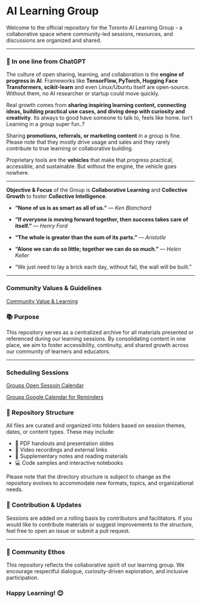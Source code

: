 # AI Learning Group 
Welcome to the official repository for the Toronto AI Learning Group - a collaborative space where community-led sessions, resources, and discussions are organized and shared.

---

### 🎯 In one line from **ChatGPT**

  The culture of open sharing, learning, and collaboration is the **engine of progress in AI**.  Frameworks like **TensorFlow, PyTorch, Hugging Face Transformers, scikit-learn** and even Linux/Ubuntu itself are open-source. Without them, no AI researcher or startup could move quickly.

  Real growth comes from **sharing inspiring learning content, connecting ideas, building practical use cases, and diving deep with curiosity and creativity**. Its always to good have someone to talk to, feels like home. Isn't Learning in a group super fun..? 

  Sharing **promotions, referrals, or marketing content** in a group is fine. Please note that they mostly drive usage and sales and they rarely contribute to true learning or collaborative building.   

  Proprietary tools are the **vehicles** that make that progress practical, accessible, and sustainable. But without the engine, the vehicle goes nowhere. 

 
---

  **Objective & Focus** of the Group is **Collaborative Learning** and **Collective Growth** to foster **Collective Intelligence**. 


  * **“None of us is as smart as all of us.”** — *Ken Blanchard*
  * **“If everyone is moving forward together, then success takes care of itself.”** — *Henry Ford*
  * **“The whole is greater than the sum of its parts.”** — *Aristotle*
  * **“Alone we can do so little; together we can do so much.”** — *Helen Keller*

  * “We just need to lay a brick each day, without fail, the wall will be built.”

---

### Community Values & Guidelines

  [Community Value & Learning](community-values-guidelines/Prompt-answer.md) 


### 📚 Purpose

  This repository serves as a centralized archive for all materials presented or referenced during our learning sessions. By consolidating content in one place, we aim to foster accessibility, continuity, and shared growth across our community of learners and educators.

---

### Scheduling Sessions

  [Groups Open Sessoin Calendar](https://teamup.com/ksxott7u7sbhts6s9e)

  [Groups Google Calendar for Reminders](https://calendar.google.com/calendar/u/3?cid=N2UyMjdjMGZkODBlYzY0NjA3NzM1NDYxZjRmYTAzYTUxMGZlYmZkNTY5ODE5MWE5MjIxMDRkZjBlMDVkYWVmM0Bncm91cC5jYWxlbmRhci5nb29nbGUuY29t)



### 📁 Repository Structure

  All files are curated and organized into folders based on session themes, dates, or content types. These may include:
  - 📄 PDF handouts and presentation slides
  - 🎥 Video recordings and external links
  - 📝 Supplementary notes and reading materials
  - 💻 Code samples and interactive notebooks

  Please note that the directory structure is subject to change as the repository evolves to accommodate new formats, topics, and organizational needs.



### 📌 Contribution & Updates
Sessions are added on a rolling basis by contributors and facilitators. If you would like to contribute materials or suggest improvements to the structure, feel free to open an issue or submit a pull request.


---

### 🤝 Community Ethos
This repository reflects the collaborative spirit of our learning group. We encourage respectful dialogue, curiosity-driven exploration, and inclusive participation.

### Happy Learning! 😊
